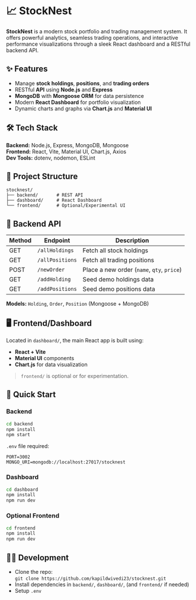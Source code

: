 # 📈 **StockNest**

**StockNest** is a modern stock portfolio and trading management system. It offers powerful analytics, seamless trading operations, and interactive performance visualizations through a sleek React dashboard and a RESTful backend API.

## **✨ Features**
- Manage **stock holdings**, **positions**, and **trading orders**
- RESTful **API** using **Node.js** and **Express**
- **MongoDB** with **Mongoose ORM** for data persistence
- Modern **React Dashboard** for portfolio visualization
- Dynamic charts and graphs via **Chart.js** and **Material UI**

## **🛠 Tech Stack**
**Backend:** Node.js, Express, MongoDB, Mongoose  
**Frontend:** React, Vite, Material UI, Chart.js, Axios  
**Dev Tools:** dotenv, nodemon, ESLint

## **📁 Project Structure**
```
stocknest/
├── backend/       # REST API
├── dashboard/     # React Dashboard
└── frontend/      # Optional/Experimental UI
```

## **🔌 Backend API**
| **Method** | **Endpoint**      | **Description**                             |
|-----------|-------------------|---------------------------------------------|
| GET       | `/allHoldings`    | Fetch all stock holdings                    |
| GET       | `/allPositions`   | Fetch all trading positions                 |
| POST      | `/newOrder`       | Place a new order (`name`, `qty`, `price`)  |
| GET       | `/addHolding`     | Seed demo holdings data                     |
| GET       | `/addPositions`   | Seed demo positions data                    |

**Models:** `Holding`, `Order`, `Position` (Mongoose + MongoDB)

## **🖥 Frontend/Dashboard**
Located in `dashboard/`, the main React app is built using:
- **React + Vite**
- **Material UI** components
- **Chart.js** for data visualization

> `frontend/` is optional or for experimentation.

## **🚀 Quick Start**

### Backend
```bash
cd backend
npm install
npm start
```
`.env` file required:
```
PORT=3002
MONGO_URI=mongodb://localhost:27017/stocknest
```

### Dashboard
```bash
cd dashboard
npm install
npm run dev
```

### Optional Frontend
```bash
cd frontend
npm install
npm run dev
```

## **👨‍💻 Development**
- Clone the repo:  
  `git clone https://github.com/kapildwivedi23/stocknest.git`
- Install dependencies in `backend/`, `dashboard/`, (and `frontend/` if needed)
- Setup `.env`
